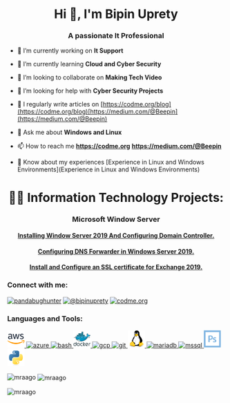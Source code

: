 <h1 align="center">Hi 👋, I'm Bipin Uprety</h1>
<h3 align="center">A passionate It Professional</h3>

- 🔭 I’m currently working on **It Support**

- 🌱 I’m currently learning **Cloud and Cyber Security**

- 👯 I’m looking to collaborate on **Making Tech Video**

- 🤝 I’m looking for help with **Cyber Security Projects**

- 📝 I regularly write articles on [https://codme.org/blog](https://codme.org/blog)[https://medium.com/@Beepin](https://medium.com/@Beepin)

- 💬 Ask me about **Windows and Linux**

- 📫 How to reach me **https://codme.org** **https://medium.com/@Beepin**

- 📄 Know about my experiences [Experience in Linux and Windows Environments](Experience in Linux and Windows Environments)

<h1 align="center">👨‍💻 Information Technology Projects:</h1>
<h3 align="center">Microsoft Window Server</h3>

<h4 align="center"> <a href="https://medium.com/@Beepin/how-to-install-window-server-2019-and-configure-domain-controller-d1dab823c203">Installing Window Server 2019 And Configuring Domain Controller. </a> </h4>

<h4 align="center"> <a href="https://medium.com/@Beepin/configuring-dns-forwarder-in-windows-server-2019-fbe51ec316b1">Configuring DNS Forwarder in Windows Server 2019. </a> </h4>

<h4 align="center"> <a href="https://medium.com/@Beepin/install-and-configure-an-ssl-certificate-for-exchange-2019-141f976dfde0">Install and Configure an SSL certificate for Exchange 2019. </a> </h4>


<h3 align="left">Connect with me:</h3>
<p align="left">
<a href="https://twitter.com/pandabughunter" target="blank"><img align="center" src="https://raw.githubusercontent.com/rahuldkjain/github-profile-readme-generator/master/src/images/icons/Social/twitter.svg" alt="pandabughunter" height="30" width="40" /></a>
<a href="https://medium.com/@bipinuprety" target="blank"><img align="center" src="https://raw.githubusercontent.com/rahuldkjain/github-profile-readme-generator/master/src/images/icons/Social/medium.svg" alt="@bipinuprety" height="30" width="40" /></a>
<a href="https://www.youtube.com/c/codme.org" target="blank"><img align="center" src="https://raw.githubusercontent.com/rahuldkjain/github-profile-readme-generator/master/src/images/icons/Social/youtube.svg" alt="codme.org" height="30" width="40" /></a>
</p>

<h3 align="left">Languages and Tools:</h3>
<p align="left"> <a href="https://aws.amazon.com" target="_blank" rel="noreferrer"> <img src="https://raw.githubusercontent.com/devicons/devicon/master/icons/amazonwebservices/amazonwebservices-original-wordmark.svg" alt="aws" width="40" height="40"/> </a> <a href="https://azure.microsoft.com/en-in/" target="_blank" rel="noreferrer"> <img src="https://www.vectorlogo.zone/logos/microsoft_azure/microsoft_azure-icon.svg" alt="azure" width="40" height="40"/> </a> <a href="https://www.gnu.org/software/bash/" target="_blank" rel="noreferrer"> <img src="https://www.vectorlogo.zone/logos/gnu_bash/gnu_bash-icon.svg" alt="bash" width="40" height="40"/> </a> <a href="https://www.docker.com/" target="_blank" rel="noreferrer"> <img src="https://raw.githubusercontent.com/devicons/devicon/master/icons/docker/docker-original-wordmark.svg" alt="docker" width="40" height="40"/> </a> <a href="https://cloud.google.com" target="_blank" rel="noreferrer"> <img src="https://www.vectorlogo.zone/logos/google_cloud/google_cloud-icon.svg" alt="gcp" width="40" height="40"/> </a> <a href="https://git-scm.com/" target="_blank" rel="noreferrer"> <img src="https://www.vectorlogo.zone/logos/git-scm/git-scm-icon.svg" alt="git" width="40" height="40"/> </a> <a href="https://www.linux.org/" target="_blank" rel="noreferrer"> <img src="https://raw.githubusercontent.com/devicons/devicon/master/icons/linux/linux-original.svg" alt="linux" width="40" height="40"/> </a> <a href="https://mariadb.org/" target="_blank" rel="noreferrer"> <img src="https://www.vectorlogo.zone/logos/mariadb/mariadb-icon.svg" alt="mariadb" width="40" height="40"/> </a> <a href="https://www.microsoft.com/en-us/sql-server" target="_blank" rel="noreferrer"> <img src="https://www.svgrepo.com/show/303229/microsoft-sql-server-logo.svg" alt="mssql" width="40" height="40"/> </a> <a href="https://www.photoshop.com/en" target="_blank" rel="noreferrer"> <img src="https://raw.githubusercontent.com/devicons/devicon/master/icons/photoshop/photoshop-line.svg" alt="photoshop" width="40" height="40"/> </a> <a href="https://www.python.org" target="_blank" rel="noreferrer"> <img src="https://raw.githubusercontent.com/devicons/devicon/master/icons/python/python-original.svg" alt="python" width="40" height="40"/> </a> </p>

<p><img align="left" src="https://github-readme-stats.vercel.app/api/top-langs?username=mraago&show_icons=true&locale=en&layout=compact" alt="mraago" /></p>

<p>&nbsp;<img align="center" src="https://github-readme-stats.vercel.app/api?username=mraago&show_icons=true&locale=en" alt="mraago" /></p>

<p><img align="center" src="https://github-readme-streak-stats.herokuapp.com/?user=mraago&" alt="mraago" /></p>
